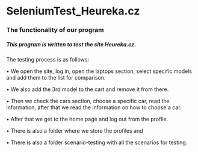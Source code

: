 # SeleniumTest_Heureka.cz

### The functionality of our program 

##### This program is written to test the site Heureka.cz. 

The testing process is as follows: 

• We open the site, log in, open the laptops section, select specific models and add them to the list for comparison.

• We also add the 3rd model to the cart and remove it from there.

• Then we check the cars section, choose a specific car, read the information, after that we read the information on how to choose a car. 

• After that we get to the home page and log out from the profile. 

• There is also a folder where we store the profiles and

• There is also a folder scenario-testing with all the scenarios for testing. 

